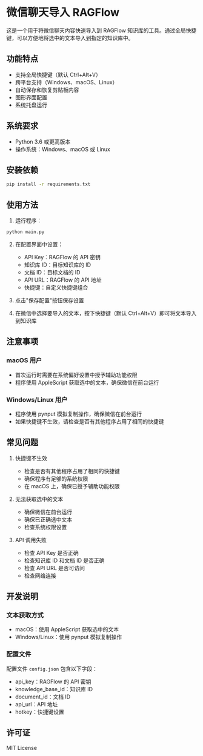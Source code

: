 # 微信聊天导入 RAGFlow

这是一个用于将微信聊天内容快速导入到 RAGFlow 知识库的工具。通过全局快捷键，可以方便地将选中的文本导入到指定的知识库中。

## 功能特点

- 支持全局快捷键（默认 Ctrl+Alt+V）
- 跨平台支持（Windows、macOS、Linux）
- 自动保存和恢复剪贴板内容
- 图形界面配置
- 系统托盘运行

## 系统要求

- Python 3.6 或更高版本
- 操作系统：Windows、macOS 或 Linux

## 安装依赖

```bash
pip install -r requirements.txt
```

## 使用方法

1. 运行程序：
```bash
python main.py
```

2. 在配置界面中设置：
   - API Key：RAGFlow 的 API 密钥
   - 知识库 ID：目标知识库的 ID
   - 文档 ID：目标文档的 ID
   - API URL：RAGFlow 的 API 地址
   - 快捷键：自定义快捷键组合

3. 点击"保存配置"按钮保存设置

4. 在微信中选择要导入的文本，按下快捷键（默认 Ctrl+Alt+V）即可将文本导入到知识库

## 注意事项

### macOS 用户
- 首次运行时需要在系统偏好设置中授予辅助功能权限
- 程序使用 AppleScript 获取选中的文本，确保微信在前台运行

### Windows/Linux 用户
- 程序使用 pynput 模拟复制操作，确保微信在前台运行
- 如果快捷键不生效，请检查是否有其他程序占用了相同的快捷键

## 常见问题

1. 快捷键不生效
   - 检查是否有其他程序占用了相同的快捷键
   - 确保程序有足够的系统权限
   - 在 macOS 上，确保已授予辅助功能权限

2. 无法获取选中的文本
   - 确保微信在前台运行
   - 确保已正确选中文本
   - 检查系统权限设置

3. API 调用失败
   - 检查 API Key 是否正确
   - 检查知识库 ID 和文档 ID 是否正确
   - 检查 API URL 是否可访问
   - 检查网络连接

## 开发说明

### 文本获取方式
- macOS：使用 AppleScript 获取选中的文本
- Windows/Linux：使用 pynput 模拟复制操作

### 配置文件
配置文件 `config.json` 包含以下字段：
- api_key：RAGFlow 的 API 密钥
- knowledge_base_id：知识库 ID
- document_id：文档 ID
- api_url：API 地址
- hotkey：快捷键设置

## 许可证

MIT License
